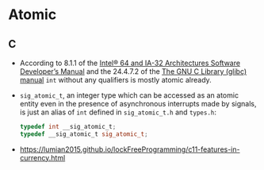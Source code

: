 # Atomic

## C

- According to 8.1.1 of the
  [Intel® 64 and IA-32 Architectures Software Developer’s Manual](https://www.intel.com/content/dam/www/public/us/en/documents/manuals/64-ia-32-architectures-software-developer-vol-3a-part-1-manual.pdf)
  and the 24.4.7.2 of the
  [The GNU C Library (glibc) manual](https://www.gnu.org/software/libc/manual/html_node/Atomic-Types.html)
  `int` without any qualifiers is mostly atomic already.

- `sig_atomic_t`, an integer type which can be accessed as an atomic entity
  even in the presence of asynchronous interrupts made by signals, is just
  an alias of `int` defined in `sig_atomic_t.h` and `types.h`:

  ```C
  typedef int __sig_atomic_t;
  typedef __sig_atomic_t sig_atomic_t;
  ```

- https://lumian2015.github.io/lockFreeProgramming/c11-features-in-currency.html
